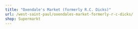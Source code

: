```yaml
---
title: "Oxendale's Market (formerly R.C. Dicks)"
url: /west-saint-paul/oxendales-market-formerly-r-c-dicks/
shop: Supermarkt
---
```

